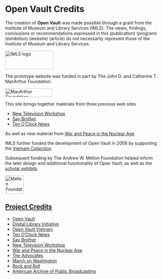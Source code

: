 # Open Vault Credits

The creation of **Open Vault** was made possible 
through a grant from the Institute of Museum and Library Services (IMLS). The views, findings, conclusions or recommendations expressed in this (publication) (program) (exhibition) (website) (article) do not necessarily represent those of the Institute of Museum and Library Services.

<a href="http://www.imls.gov"><img width="156" height="60" src="https://s3.amazonaws.com/openvault.wgbh.org/logos/IMLS.jpg"
 alt="IMLS logo" title="IMLS"></a>

The prototype website was funded in part by The John D. and Catherine T. MacArthur
Foundation.

<a href="http://www.macfound.org"><img width="153" height="28" src="https://s3.amazonaws.com/openvault.wgbh.org/logos/MacArthur.jpg" 
alt="MacArthur Foundation" title="MacArthur Foundation"></a>

This site brings together materials from three previous web sites
    
- [New Television Workshop](/collections/ntw-the-new-television-workshop)
- [Say Brother](/collections/sbro-say-brother)
- [Ten O’Clock News](/collections/tocn-the-ten-o-clock-news) 

As well as new material from [War and Peace in the Nuclear Age](/collections/wpna-wpna-war-and-peace-in-the-nuclear-age)

IMLS further funded the development of Open Vault in 2008 by supporting the [Vietnam Collection](/collections/vietnam-the-vietnam-collection/interviews).

Subsequent funding by The Andrew W. Mellon Foundation helped inform the later design and additional functionality of Open Vault, as well as the [scholar exhibits](/exhibits).

<a href="https://mellon.org/"><img height="60" src="https://s3.amazonaws.com/openvault.wgbh.org/logos/Mellon.jpg" 
alt="Mellon Foundation" title="Mellon Foundation">

## Project Credits

- [Open Vault](/credits/credits-open-vault)
- [Digital Library Initiative](/credits/credits-open-vault-research)
- [Open Vault Vietnam](/credits/credits-open-vault-vietnam)
- [Ten O’Clock News](/credits/credits-ton)
- [Say Brother](/credits/credits-say-brother)
- [New Television Workshop](/credits/credits-ntw)
- [War and Peace in the Nuclear Age](/credits/credits-open-vault-wpna)
- [The Advocates](/credits/credits-advocates)
- [March on Washington](/credits/credits-mow)
- [Rock and Roll](/credits/credits-rock-and-roll)
- [American Archive of Public Broadcasting](/credits/credits-american-archive-of-public-broadcasting)
